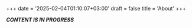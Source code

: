 +++
date = '2025-02-04T01:10:07+03:00'
draft = false
title = 'About'
+++

**_CONTENT IS IN PROGRESS_**

